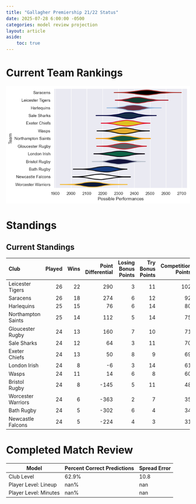 ```yaml
---  
title: "Gallagher Premiership 21/22 Status"  
date: 2025-07-28 6:00:00 -0500  
categories: model review projection  
layout: article  
aside:  
    toc: true  
---
```

# Current Team Rankings


![Club Rankings](plots/rankings_Gallagher_Premiership_2122.png)
# Standings

## Current Standings


| Club               |   Played |   Wins |   Point Differential |   Losing Bonus Points |   Try Bonus Points |   Competition Points |
|:-------------------|---------:|-------:|---------------------:|----------------------:|-------------------:|---------------------:|
| Leicester Tigers   |       26 |     22 |                  290 |                     3 |                 11 |                  102 |
| Saracens           |       26 |     18 |                  274 |                     6 |                 12 |                   92 |
| Harlequins         |       25 |     15 |                   76 |                     6 |                 14 |                   80 |
| Northampton Saints |       25 |     14 |                  112 |                     5 |                 14 |                   75 |
| Gloucester Rugby   |       24 |     13 |                  160 |                     7 |                 10 |                   71 |
| Sale Sharks        |       24 |     12 |                   64 |                     3 |                 11 |                   70 |
| Exeter Chiefs      |       24 |     13 |                   50 |                     8 |                  9 |                   69 |
| London Irish       |       24 |      8 |                   -6 |                     3 |                 14 |                   61 |
| Wasps              |       24 |     11 |                   14 |                     6 |                  8 |                   60 |
| Bristol Rugby      |       24 |      8 |                 -145 |                     5 |                 11 |                   48 |
| Worcester Warriors |       24 |      6 |                 -363 |                     2 |                  7 |                   35 |
| Bath Rugby         |       24 |      5 |                 -302 |                     6 |                  4 |                   34 |
| Newcastle Falcons  |       24 |      5 |                 -224 |                     4 |                  3 |                   31 |



# Completed Match Review


| Model | Percent Correct Predictions | Spread Error |
| ------ | ------ | ------ |
| Club Level | 62.9% | 10.8 |
| Player Level: Lineup | nan% | nan |
| Player Level: Minutes | nan% | nan |

